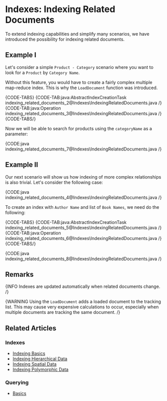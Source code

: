 # Indexes: Indexing Related Documents

To extend indexing capabilities and simplify many scenarios, we have introduced the possibility for indexing related documents.

## Example I

Let's consider a simple `Product - Category` scenario where you want to look for a `Product` by `Category Name`.

Without this feature, you would have to create a fairly complex multiple map-reduce index. This is why the `LoadDocument` function was introduced.

{CODE-TABS}
{CODE-TAB:java:AbstractIndexCreationTask indexing_related_documents_2@Indexes\IndexingRelatedDocuments.java /}
{CODE-TAB:java:Operation indexing_related_documents_3@Indexes\IndexingRelatedDocuments.java /}
{CODE-TABS/}

Now we will be able to search for products using the `categoryName` as a parameter:

{CODE:java indexing_related_documents_7@Indexes\IndexingRelatedDocuments.java /}

## Example II

Our next scenario will show us how indexing of more complex relationships is also trivial. Let's consider the following case:

{CODE:java indexing_related_documents_4@Indexes\IndexingRelatedDocuments.java /}

To create an index with `Author Name` and list of `Book Names`, we need do the following:

{CODE-TABS}
{CODE-TAB:java:AbstractIndexCreationTask indexing_related_documents_5@Indexes\IndexingRelatedDocuments.java /}
{CODE-TAB:java:Operation indexing_related_documents_6@Indexes\IndexingRelatedDocuments.java /}
{CODE-TABS/}

{CODE:java indexing_related_documents_8@Indexes\IndexingRelatedDocuments.java /}

## Remarks

{INFO Indexes are updated automatically when related documents change. /}

{WARNING Using the `LoadDocument` adds a loaded document to the tracking list. This may cause very expensive calculations to occur, especially when multiple documents are tracking the same document. /}

## Related Articles

### Indexes

- [Indexing Basics](../indexes/indexing-basics)
- [Indexing Hierarchical Data](../indexes/indexing-hierarchical-data)
- [Indexing Spatial Data](../indexes/indexing-spatial-data)
- [Indexing Polymorphic Data](../indexes/indexing-polymorphic-data)

### Querying

- [Basics](../indexes/querying/basics)
